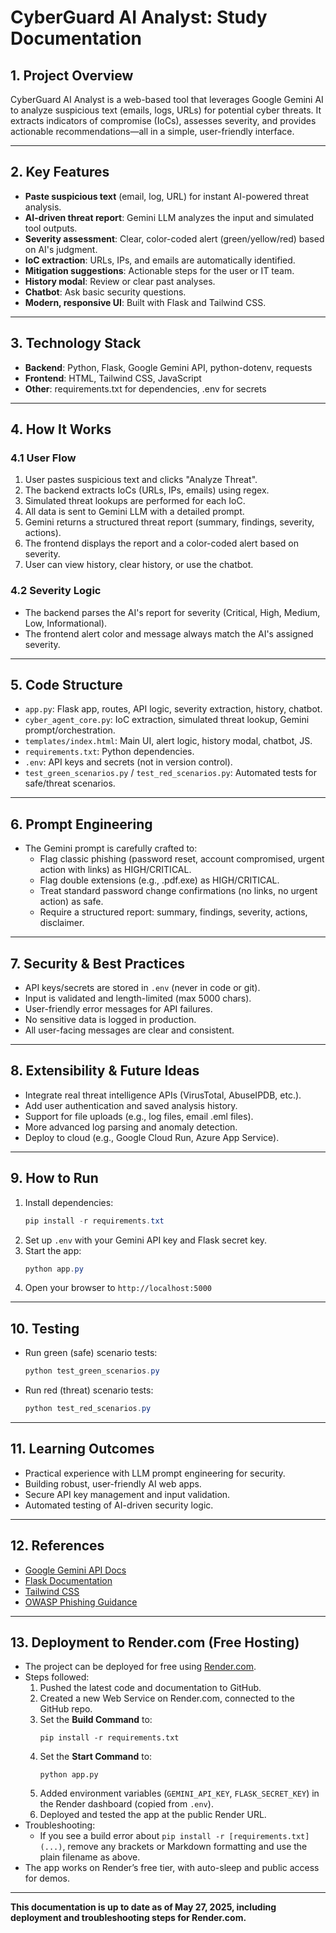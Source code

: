 # CyberGuard AI Analyst: Study Documentation

## 1. Project Overview

CyberGuard AI Analyst is a web-based tool that leverages Google Gemini AI to analyze suspicious text (emails, logs, URLs) for potential cyber threats. It extracts indicators of compromise (IoCs), assesses severity, and provides actionable recommendations—all in a simple, user-friendly interface.

---

## 2. Key Features

- **Paste suspicious text** (email, log, URL) for instant AI-powered threat analysis.
- **AI-driven threat report**: Gemini LLM analyzes the input and simulated tool outputs.
- **Severity assessment**: Clear, color-coded alert (green/yellow/red) based on AI's judgment.
- **IoC extraction**: URLs, IPs, and emails are automatically identified.
- **Mitigation suggestions**: Actionable steps for the user or IT team.
- **History modal**: Review or clear past analyses.
- **Chatbot**: Ask basic security questions.
- **Modern, responsive UI**: Built with Flask and Tailwind CSS.

---

## 3. Technology Stack

- **Backend**: Python, Flask, Google Gemini API, python-dotenv, requests
- **Frontend**: HTML, Tailwind CSS, JavaScript
- **Other**: requirements.txt for dependencies, .env for secrets

---

## 4. How It Works

### 4.1 User Flow
1. User pastes suspicious text and clicks "Analyze Threat".
2. The backend extracts IoCs (URLs, IPs, emails) using regex.
3. Simulated threat lookups are performed for each IoC.
4. All data is sent to Gemini LLM with a detailed prompt.
5. Gemini returns a structured threat report (summary, findings, severity, actions).
6. The frontend displays the report and a color-coded alert based on severity.
7. User can view history, clear history, or use the chatbot.

### 4.2 Severity Logic
- The backend parses the AI's report for severity (Critical, High, Medium, Low, Informational).
- The frontend alert color and message always match the AI's assigned severity.

---

## 5. Code Structure

- `app.py`: Flask app, routes, API logic, severity extraction, history, chatbot.
- `cyber_agent_core.py`: IoC extraction, simulated threat lookup, Gemini prompt/orchestration.
- `templates/index.html`: Main UI, alert logic, history modal, chatbot, JS.
- `requirements.txt`: Python dependencies.
- `.env`: API keys and secrets (not in version control).
- `test_green_scenarios.py` / `test_red_scenarios.py`: Automated tests for safe/threat scenarios.

---

## 6. Prompt Engineering

- The Gemini prompt is carefully crafted to:
  - Flag classic phishing (password reset, account compromised, urgent action with links) as HIGH/CRITICAL.
  - Flag double extensions (e.g., .pdf.exe) as HIGH/CRITICAL.
  - Treat standard password change confirmations (no links, no urgent action) as safe.
  - Require a structured report: summary, findings, severity, actions, disclaimer.

---

## 7. Security & Best Practices

- API keys/secrets are stored in `.env` (never in code or git).
- Input is validated and length-limited (max 5000 chars).
- User-friendly error messages for API failures.
- No sensitive data is logged in production.
- All user-facing messages are clear and consistent.

---

## 8. Extensibility & Future Ideas

- Integrate real threat intelligence APIs (VirusTotal, AbuseIPDB, etc.).
- Add user authentication and saved analysis history.
- Support for file uploads (e.g., log files, email .eml files).
- More advanced log parsing and anomaly detection.
- Deploy to cloud (e.g., Google Cloud Run, Azure App Service).

---

## 9. How to Run

1. Install dependencies:
   ```powershell
   pip install -r requirements.txt
   ```
2. Set up `.env` with your Gemini API key and Flask secret key.
3. Start the app:
   ```powershell
   python app.py
   ```
4. Open your browser to `http://localhost:5000`

---

## 10. Testing

- Run green (safe) scenario tests:
  ```powershell
  python test_green_scenarios.py
  ```
- Run red (threat) scenario tests:
  ```powershell
  python test_red_scenarios.py
  ```

---

## 11. Learning Outcomes

- Practical experience with LLM prompt engineering for security.
- Building robust, user-friendly AI web apps.
- Secure API key management and input validation.
- Automated testing of AI-driven security logic.

---

## 12. References
- [Google Gemini API Docs](https://ai.google.dev/)
- [Flask Documentation](https://flask.palletsprojects.com/)
- [Tailwind CSS](https://tailwindcss.com/)
- [OWASP Phishing Guidance](https://owasp.org/www-community/phishing)

---

## 13. Deployment to Render.com (Free Hosting)

- The project can be deployed for free using [Render.com](https://render.com/).
- Steps followed:
  1. Pushed the latest code and documentation to GitHub.
  2. Created a new Web Service on Render.com, connected to the GitHub repo.
  3. Set the **Build Command** to:
     ```
     pip install -r requirements.txt
     ```
  4. Set the **Start Command** to:
     ```
     python app.py
     ```
  5. Added environment variables (`GEMINI_API_KEY`, `FLASK_SECRET_KEY`) in the Render dashboard (copied from `.env`).
  6. Deployed and tested the app at the public Render URL.
- Troubleshooting:
  - If you see a build error about `pip install -r [requirements.txt](...)`, remove any brackets or Markdown formatting and use the plain filename as above.
- The app works on Render’s free tier, with auto-sleep and public access for demos.

---

**This documentation is up to date as of May 27, 2025, including deployment and troubleshooting steps for Render.com.**
